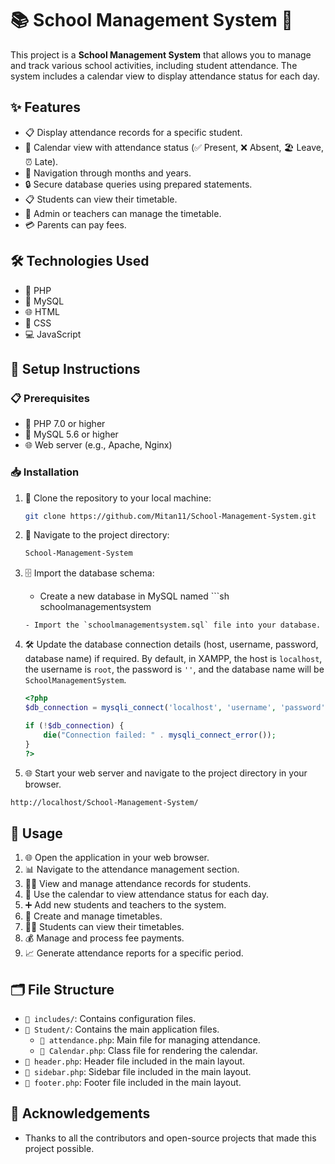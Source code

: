 
# 📚 School Management System 📅

This project is a **School Management System** that allows you to manage and track various school activities, including student attendance. The system includes a calendar view to display attendance status for each day.

## ✨ Features

- 📋 Display attendance records for a specific student.
- 📆 Calendar view with attendance status (✅ Present, ❌ Absent, 🏖️ Leave, ⏰ Late).
- 🔄 Navigation through months and years.
- 🔒 Secure database queries using prepared statements.
- 📋 Students can view their timetable.
- 📆 Admin or teachers can manage the timetable.
- 💳 Parents can pay fees.

## 🛠️ Technologies Used

- 🐘 PHP
- 🐬 MySQL
- 🌐 HTML
- 🎨 CSS
- 💻 JavaScript

## 🚀 Setup Instructions

### 📋 Prerequisites

- 🐘 PHP 7.0 or higher
- 🐬 MySQL 5.6 or higher
- 🌐 Web server (e.g., Apache, Nginx)

### 📥 Installation

1. 📂 Clone the repository to your local machine:
    ```sh
    git clone https://github.com/Mitan11/School-Management-System.git
    ```

2. 📁 Navigate to the project directory:
    ```sh
    School-Management-System
    ```

3. 🗄️ Import the database schema:
    - Create a new database in MySQL named ```sh
    schoolmanagementsystem
    ```.
    - Import the `schoolmanagementsystem.sql` file into your database.

4. 🛠️ Update the database connection details (host, username, password, database name) if required. By default, in XAMPP, the host is `localhost`, the username is `root`, the password is `''`, and the database name will be `SchoolManagementSystem`.

    ```php
    <?php
    $db_connection = mysqli_connect('localhost', 'username', 'password', 'database_name');

    if (!$db_connection) {
        die("Connection failed: " . mysqli_connect_error());
    }
    ?>
    ```

5. 🌐 Start your web server and navigate to the project directory in your browser.
```sh
http://localhost/School-Management-System/
```

## 📖 Usage

1. 🌐 Open the application in your web browser.
2. 📊 Navigate to the attendance management section.
3. 👨‍🎓 View and manage attendance records for students.
4. 📅 Use the calendar to view attendance status for each day.
5. ➕ Add new students and teachers to the system.
6. 📅 Create and manage timetables.
7. 👨‍🎓 Students can view their timetables.
8. 💰 Manage and process fee payments.
9. 📈 Generate attendance reports for a specific period.

## 🗂️ File Structure

- `📁 includes/`: Contains configuration files.
- `📁 Student/`: Contains the main application files.
  - `📄 attendance.php`: Main file for managing attendance.
  - `📄 Calendar.php`: Class file for rendering the calendar.
- `📄 header.php`: Header file included in the main layout.
- `📄 sidebar.php`: Sidebar file included in the main layout.
- `📄 footer.php`: Footer file included in the main layout.

## 🙏 Acknowledgements

- Thanks to all the contributors and open-source projects that made this project possible.
